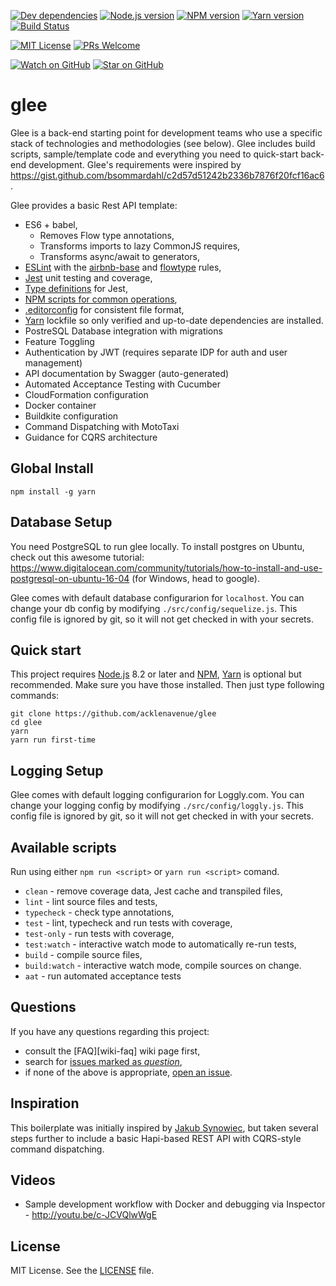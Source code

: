 [![Dev dependencies][dependencies-badge]][dependencies]
[![Node.js version][nodejs-badge]][nodejs]
[![NPM version][npm-badge]][npm]
[![Yarn version][yarn-badge]][yarn]
[![Build Status][travis-badge]][travis-ci]

[![MIT License][license-badge]][LICENSE]
[![PRs Welcome][prs-badge]][prs]

[![Watch on GitHub][github-watch-badge]][github-watch]
[![Star on GitHub][github-star-badge]][github-star]

# glee

Glee is a back-end starting point for development teams who use a specific stack of technologies and methodologies (see below). Glee includes build scripts, sample/template code and everything you need to quick-start back-end development. Glee's requirements were inspired by https://gist.github.com/bsommardahl/c2d57d51242b2336b7876f20fcf16ac6.

Glee provides a basic Rest API template:

+ ES6 + babel,
  + Removes Flow type annotations,
  + Transforms imports to lazy CommonJS requires,
  + Transforms async/await to generators,
+ [ESLint][eslint] with the [airbnb-base][airbnb-base] and [flowtype][eslint-flowtype] rules,
+ [Jest][jest] unit testing and coverage,
+ [Type definitions][flow-typed] for Jest,
+ [NPM scripts for common operations](#available-scripts),
+ [.editorconfig][editorconfig] for consistent file format,
+ [Yarn][yarn] lockfile so only verified and up-to-date dependencies are installed.
+ PostreSQL Database integration with migrations
+ Feature Toggling
+ Authentication by JWT (requires separate IDP for auth and user management)
+ API documentation by Swagger (auto-generated)
+ Automated Acceptance Testing with Cucumber
+ CloudFormation configuration
+ Docker container
+ Buildkite configuration
+ Command Dispatching with MotoTaxi
+ Guidance for CQRS architecture

## Global Install

`npm install -g yarn`

## Database Setup
You need PostgreSQL to run glee locally. To install postgres on Ubuntu, check out this awesome tutorial: https://www.digitalocean.com/community/tutorials/how-to-install-and-use-postgresql-on-ubuntu-16-04 (for Windows, head to google).

Glee comes with default database configurarion for `localhost`. You can change your db config by modifying `./src/config/sequelize.js`. This config file is ignored by git, so it will not get checked in with your secrets.

## Quick start

This project requires [Node.js][nodejs] 8.2 or later and [NPM][npm], [Yarn][yarn] is optional but recommended. Make sure you have those installed. Then just type following commands:

```
git clone https://github.com/acklenavenue/glee
cd glee
yarn
yarn run first-time
```
## Logging Setup
Glee comes with default logging configurarion for Loggly.com. You can change your logging config by modifying `./src/config/loggly.js`. This config file is ignored by git, so it will not get checked in with your secrets.

## Available scripts

Run using either `npm run <script>` or `yarn run <script>` comand.

+ `clean` - remove coverage data, Jest cache and transpiled files,
+ `lint` - lint source files and tests,
+ `typecheck` - check type annotations,
+ `test` - lint, typecheck and run tests with coverage,
+ `test-only` - run tests with coverage,
+ `test:watch` - interactive watch mode to automatically re-run tests, 
+ `build` - compile source files,
+ `build:watch` - interactive watch mode, compile sources on change.
+ `aat` - run automated acceptance tests

## Questions

If you have any questions regarding this project:

* consult the [FAQ][wiki-faq] wiki page first,
* search for [issues marked as *question*][issues-question],
* if none of the above is appropriate, [open an issue][new-issue].

## Inspiration

This boilerplate was initially inspired by [Jakub Synowiec](https://github.com/jsynowiec/node-flowtype-boilerplate), but taken several steps further to include a basic Hapi-based REST API with CQRS-style command dispatching.

## Videos
- Sample development workflow with Docker and debugging via Inspector - http://youtu.be/c-JCVQlwWgE

## License
MIT License. See the [LICENSE](https://github.com/acklenavenue/glee/blob/master/LICENSE) file.

[dependencies-badge]: https://david-dm.org/acklenavenue/glee/dev-status.svg?style=flat-square
[dependencies]: https://david-dm.org/acklenavenue/glee?type=dev
[nodejs-badge]: https://img.shields.io/badge/node->=%206.9.0-blue.svg?style=flat-square
[nodejs]: https://nodejs.org/dist/latest-v6.x/docs/api/
[npm-badge]: https://img.shields.io/badge/npm->=%203.10.8-blue.svg?style=flat-square
[npm]: https://docs.npmjs.com/
[yarn-badge]: https://img.shields.io/badge/yarn->=%200.19.0-blue.svg?style=flat-square
[yarn]: https://yarnpkg.com
[travis-badge]: https://travis-ci.org/AcklenAvenue/glee.svg?branch=master
[travis-ci]: https://travis-ci.org/AcklenAvenue/glee
[license-badge]: https://img.shields.io/badge/license-MIT-blue.svg?style=flat-square
[license]: https://github.com/acklenavenue/glee/blob/master/LICENSE
[prs-badge]: https://img.shields.io/badge/PRs-welcome-brightgreen.svg?style=flat-square
[prs]: http://makeapullrequest.com
[github-watch-badge]: https://img.shields.io/github/watchers/acklenavenue/glee.svg?style=social
[github-watch]: https://github.com/acklenavenue/glee/watchers
[github-star-badge]: https://img.shields.io/github/stars/acklenavenue/glee.svg?style=social
[github-star]: https://github.com/acklenavenue/glee/stargazers
[jest]: https://facebook.github.io/jest/

[flowtype]: https://flowtype.org/
[eslint]: http://eslint.org/
[airbnb-base]: https://github.com/airbnb/javascript/tree/master/packages/eslint-config-airbnb-base
[eslint-flowtype]: https://www.npmjs.com/package/eslint-plugin-flowtype
[yarn]: https://github.com/yarnpkg/yarn
[flow-typed]: https://github.com/flowtype/flow-typed
[editorconfig]: https://github.com/acklenavenue/glee/blob/master/.editorconfig

[new-issue]: https://github.com/acklenavenue/glee/issues/new
[issues-question]: https://github.com/acklenavenue/glee/issues?utf8=✓&q=label%3Aquestion%20
